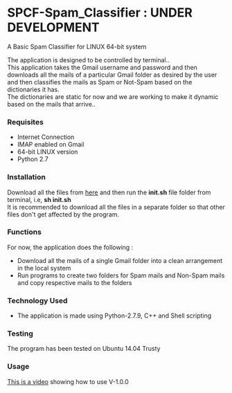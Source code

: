 # SPCF-Spam_Classifier : UNDER DEVELOPMENT
A Basic Spam Classifier for LINUX 64-bit system

The application is designed to be controlled by terminal..<br>
This application takes the Gmail username and password and then downloads all the mails of a particular Gmail folder 
as desired by the user and then classifies the mails as Spam or Not-Spam based on the dictionaries it has.
<br>
The dictionaries are static for now and we are working to make it dynamic based on the mails that arrive..
<br>
<h3>Requisites</h3>
<ul>
<li>Internet Connection</li>
<li>IMAP enabled on Gmail</li>
<li>64-bit LINUX version</li>
<li>Python 2.7</li>
</ul>
<h3>Installation</h3>
Download all the files from <a href="https://github.com/pakhandi/SPCF-Spam_Classifier">here</a> and then run the <b>init.sh</b> file folder from terminal, 
i.e, <b>sh init.sh</b><br>
It is recommended to download all the files in a separate folder so that other files don't get affected by the program.<br>
<h3>Functions</h3>
For now, the application does the following : <br>
<ul>
<li>Download all the mails of a single Gmail folder into a clean arrangement in the local system</li>
<li>Run programs to create two folders for Spam mails and Non-Spam mails and copy respective mails to the folders</li>
</ul>
<h3>Technology Used</h3>
<ul>
<li>The application is made using Python-2.7.9, C++ and Shell scripting</li>
</ul>
<h3>Testing</h3>
The program has been tested on Ubuntu 14.04 Trusty
<h3>Usage</h3>
<a href="https://www.youtube.com/watch?v=wAHLJGmcemI&feature=youtu.be" target="_blank">This is a video</a> showing how to use V-1.0.0

